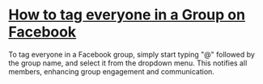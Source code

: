 # [How to tag everyone in a Group on Facebook](https://appzsoft.com/how-to-tag-everyone-in-a-group-on-facebook/)
To tag everyone in a Facebook group, simply start typing "@" followed by the group name, and select it from the dropdown menu. This notifies all members, enhancing group engagement and communication.
